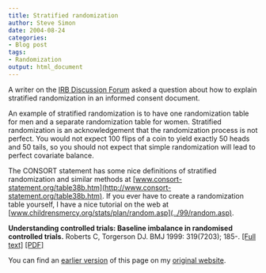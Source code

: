 ```yaml
---
title: Stratified randomization
author: Steve Simon
date: 2004-08-24
categories:
- Blog post
tags:
- Randomization
output: html_document
---
```

A writer on the [IRB Discussion Forum](http://www.irbforum.org/) asked a
question about how to explain stratified randomization in an informed
consent document.

An example of stratified randomization is to have one randomization
table for men and a separate randomization table for women. Stratified
randomization is an acknowledgement that the randomization process is
not perfect. You would not expect 100 flips of a coin to yield exactly
50 heads and 50 tails, so you should not expect that simple
randomization will lead to perfect covariate balance.

The CONSORT statement has some nice definitions of stratified
randomization and similar methods at
[www.consort-statement.org/table38b.htm](http://www.consort-statement.org/table38b.htm).
If you ever have to create a randomization table yourself, I have a nice
tutorial on the web at
[www.childrensmercy.org/stats/plan/random.asp](../99/random.asp).

**Understanding controlled trials: Baseline imbalance in randomised
controlled trials.** Roberts C, Torgerson DJ. BMJ 1999: 319(7203); 185-.
[\[Full text\]](http://bmj.com/cgi/content/full/319/7203/185)
[\[PDF\]](http://bmj.com/cgi/reprint/319/7203/185.pdf)

You can find an [earlier version](http://www.pmean.com/04/StratifiedRandomization.html) of this page on my [original website](http://www.pmean.com/original_site.html).
